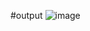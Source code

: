 #output
![image](https://github.com/Malinhara/Weather-app/assets/131478375/9eed228d-fe86-4b7d-9b46-59d7839b73c4)
